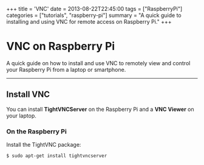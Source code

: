 +++
title = 'VNC'
date = 2013-08-22T22:45:00
tags = ["RaspberryPi"]
categories = ["tutorials", "raspberry-pi"]
summary = "A quick guide to installing and using VNC for remote access on Raspberry Pi."
+++

# VNC on Raspberry Pi  

A quick guide on how to install and use VNC to remotely view and control your Raspberry Pi from a laptop or smartphone.

---

## Install VNC

You can install **TightVNCServer** on the Raspberry Pi and a **VNC Viewer** on your laptop.

### On the Raspberry Pi

Install the TightVNC package:

```bash
$ sudo apt-get install tightvncserver
